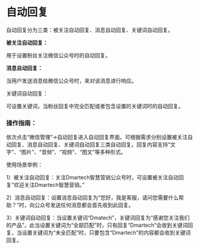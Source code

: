 # 自动回复

自动回复分为三类：被关注自动回复、消息自动回复、关键词自动回复。

**被关注自动回复：**

用于设置粉丝关注微信公众号时的自动回复。

**消息自动回复：**

当用户发送消息给微信公众号时，来对该消息进行响应。

关键词自动回复：

可设置关键词，当粉丝回复中完全匹配或者包含设置的关键词时的自动回复。

### 操作指南：

依次点击“微信管理”-&gt;自动回复进入自动回复界面。可根据需求分别设置被关注自动回复、消息自动回复、关键词自动回复三类自动回复。回复内容支持“文字”、“图片”、“音频”、“视频”、“图文”等多种形式。

使用场景举例：

1）被关注自动回复：关注Dmartech智慧营销公众号时，可设置被关注自动回复“欢迎关注Dmartech智慧营销。”

2）消息自动回复：设置消息自动回复为“您好，我是客服，请问您需要什么帮助？”时，向公众号发送任何消息都会首先收到此回复。

3）关键词自动回复：当设置关键词“Dmatech”，关键词回复为“感谢您关注我们的产品”，此当设置关键词为“全部匹配”时，只有回复“Dmartech”会收到关键词回复，当设置关键词为“未全匹配”时，只要包含“Dmartech”的内容都会收到关键词回复。





